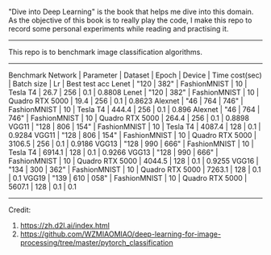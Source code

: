 "Dive into Deep Learning" is the book that helps me dive into this domain. As the objective of this book is to really play the code, I make this repo to record some personal experiments while reading and practising it.

* * *
This repo is to benchmark image classification algorithms.

* * * 
Benchmark
Network | Parameter | Dataset | Epoch | Device | Time cost(sec) | Batch size | Lr | Best test acc
Lenet | "120 | 382" | FashionMNIST | 10 | Tesla T4 | 26.7 | 256 | 0.1 | 0.8808
Lenet | "120 | 382" | FashionMNIST | 10 | Quadro RTX 5000 | 19.4 | 256 | 0.1 | 0.8623
Alexnet | "46 | 764 | 746" | FashionMNIST | 10 | Tesla T4 | 444.4 | 256 | 0.1 | 0.896
Alexnet | "46 | 764 | 746" | FashionMNIST | 10 | Quadro RTX 5000 | 264.4 | 256 | 0.1 | 0.8898
VGG11 | "128 | 806 | 154" | FashionMNIST | 10 | Tesla T4 | 4087.4 | 128 | 0.1 | 0.9284
VGG11 | "128 | 806 | 154" | FashionMNIST | 10 | Quadro RTX 5000 | 3106.5 | 256 | 0.1 | 0.9186
VGG13 | "128 | 990 | 666" | FashionMNIST | 10 | Tesla T4 | 6914.1 | 128 | 0.1 | 0.9266
VGG13 | "128 | 990 | 666" | FashionMNIST | 10 | Quadro RTX 5000 | 4044.5 | 128 | 0.1 | 0.9255
VGG16 | "134 | 300 | 362" | FashionMNIST | 10 | Quadro RTX 5000 | 7263.1 | 128 | 0.1 | 0.1
VGG19 | "139 | 610 | 058" | FashionMNIST | 10 | Quadro RTX 5000 | 5607.1 | 128 | 0.1 | 0.1

* * * 
Credit:
1. https://zh.d2l.ai/index.html
2. https://github.com/WZMIAOMIAO/deep-learning-for-image-processing/tree/master/pytorch_classification
